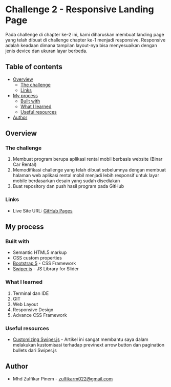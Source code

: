 # Challenge 2 - Responsive Landing Page

Pada challenge di chapter ke-2 ini, kami diharuskan membuat landing page yang telah dibuat di challenge chapter ke-1 menjadi responsive. Responsive adalah keadaan dimana tampilan layout-nya bisa menyesuaikan dengan jenis device dan ukuran layar berbeda.

## Table of contents

- [Overview](#overview)
  - [The challenge](#the-challenge)
  - [Links](#links)
- [My process](#my-process)
  - [Built with](#built-with)
  - [What I learned](#what-i-learned)
  - [Useful resources](#useful-resources)
- [Author](#author)

## Overview

### The challenge

1. Membuat program berupa aplikasi rental mobil berbasis website (Binar Car Rental)
2. Memodifikasi challenge yang telah dibuat sebelumnya dengan membuat halaman web aplikasi rental mobil menjadi lebih responsif untuk layar mobile berdasarkan desain yang sudah disediakan
3. Buat repository dan push hasil program pada GitHub

### Links

- Live Site URL: [GitHub Pages](https://zulfikarpinem.github.io/F-FSW24001119-synrgy7-zul-bcr-ch2/)

## My process

### Built with

- Semantic HTML5 markup
- CSS custom properties
- [Bootstrap 5](https://getbootstrap.com/) - CSS Framework
- [Swiper.js](https://swiperjs.com/) - JS Library for Slider

### What I learned

1. Terminal dan IDE
2. GIT
3. Web Layout
4. Responsive Design
5. Advance CSS Framework

### Useful resources

- [Customizing Swiper.js](https://dev.to/ivadyhabimana/customizing-swiperjs-prevnext-arrow-buttons-and-pagination-bullets-in-react-3gkh) - Artikel ini sangat membantu saya dalam melakukan kustomisasi terhadap prev/next arrow button dan pagination bullets dari Swiper.js

## Author

- Mhd Zulfikar Pinem - [zulfikarm022@gmail.com](mailto:zulfikarm022@gmail.com)
